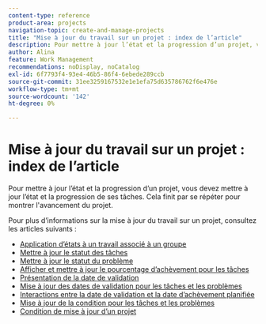 ```yaml
---
content-type: reference
product-area: projects
navigation-topic: create-and-manage-projects
title: "Mise à jour du travail sur un projet : index de l’article"
description: Pour mettre à jour l’état et la progression d’un projet, vous devez mettre à jour l’état et la progression de ses tâches. Cela finit par se répéter pour montrer l'avancement du projet.
author: Alina
feature: Work Management
recommendations: noDisplay, noCatalog
exl-id: 6f7793f4-93e4-46b5-86f4-6ebede289ccb
source-git-commit: 31ee3259167532e1e1efa75d635786762f6e476e
workflow-type: tm+mt
source-wordcount: '142'
ht-degree: 0%

---
```


# Mise à jour du travail sur un projet : index de l’article

<!--Audited: 01/2024-->

Pour mettre à jour l’état et la progression d’un projet, vous devez mettre à jour l’état et la progression de ses tâches. Cela finit par se répéter pour montrer l&#39;avancement du projet.

Pour plus d’informations sur la mise à jour du travail sur un projet, consultez les articles suivants :

* [Application d’états à un travail associé à un groupe](../../../manage-work/projects/updating-work-in-a-project/apply-custom-status-work-assigned-to-group.md)
* [Mettre à jour le statut des tâches](../../../manage-work/projects/updating-work-in-a-project/update-task-status.md)
* [Mettre à jour le statut du problème](../../../manage-work/projects/updating-work-in-a-project/update-issue-status.md)
* [Afficher et mettre à jour le pourcentage d’achèvement pour les tâches](../../../manage-work/projects/updating-work-in-a-project/view-update-percent-complete-for-tasks.md)
* [Présentation de la date de validation](../../../manage-work/projects/updating-work-in-a-project/overview-of-commit-dates.md)
* [Mise à jour des dates de validation pour les tâches et les problèmes](../../../manage-work/projects/updating-work-in-a-project/update-commit-date-on-tasks-and-issues.md)
* [Interactions entre la date de validation et la date d’achèvement planifiée](../../../manage-work/projects/updating-work-in-a-project/interactions-between-commit-and-planned-completion-dates.md)
* [Mise à jour de la condition pour les tâches et les problèmes](../../../manage-work/projects/updating-work-in-a-project/update-condition-for-tasks-and-issues.md)
* [Condition de mise à jour d’un projet](../../../manage-work/projects/updating-work-in-a-project/update-condition-on-project.md)
